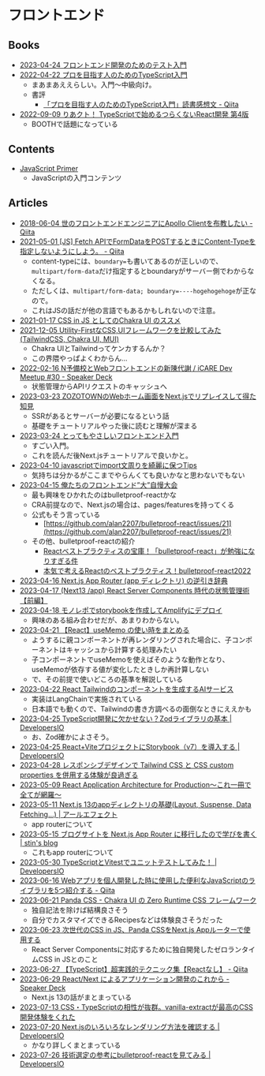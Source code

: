 # フロントエンド

## Books

- [2023-04-24 フロントエンド開発のためのテスト入門](https://www.amazon.co.jp/dp/B0BWR5GHMP/)
- [2022-04-22 プロを目指す人のためのTypeScript入門](https://gihyo.jp/book/2022/978-4-297-12747-3)
  - まあまあええらしい。入門～中級向け。
  - 書評
    - [「プロを目指す人のためのTypeScript入門」読書感想文 - Qiita](https://qiita.com/Yametaro/items/e3edba38d0fdc337e041)
- [2022-09-09 りあクト！ TypeScriptで始めるつらくないReact開発 第4版](https://klemiwary.com/blog/riakuto-4ed-release)
  - BOOTHで話題になっている

## Contents

- [JavaScript Primer](https://jsprimer.net/)
  - JavaScriptの入門コンテンツ

## Articles

- [2018-06-04 世のフロントエンドエンジニアにApollo Clientを布教したい - Qiita](https://qiita.com/seya/items/26c8a0dc549a10efcdf8)
- [2021-05-01 [JS] Fetch APIでFormDataをPOSTするときにContent-Typeを指定しないようにしよう。 - Qiita](https://qiita.com/YOCKOW/items/0b9635c62840998708f7)
  - content-typeには、`boundary=`も書いてあるのが正しいので、`multipart/form-data`だけ指定するとboundaryがサーバー側でわからなくなる。
  - ただしくは、`multipart/form-data; boundary=----hogehogehoge`が正なので。
  - これはJSの話だが他の言語でもあるかもしれないので注意。
- [2021-01-17 CSS in JS としてのChakra UI のススメ](https://zenn.dev/remon/articles/8d6f840a1d10e8)
- [2021-12-05 Utility-FirstなCSS,UIフレームワークを比較してみた(TailwindCSS, Chakra UI, MUI)](https://zenn.dev/kiyokiyoabc/articles/f688f2cee95f04)
  - Chakra UIとTailwindってケンカするんか？
  - この界隈やっぱよくわからん…
- [2022-02-16 N予備校とWebフロントエンドの新陳代謝 / iCARE Dev Meetup #30 - Speaker Deck](https://speakerdeck.com/berlysia/icare-dev-meetup-number-30)
  - 状態管理からAPIリクエストのキャッシュへ
- [2023-03-23 ZOZOTOWNのWebホーム画面をNext.jsでリプレイスして得た知見](https://techblog.zozo.com/entry/replacing-zozo-with-nextjs-knowledge)
  - SSRがあるとサーバーが必要になるという話
  - 基礎をチュートリアルやった後に読むと理解が深まる
- [2023-03-24 とってもやさしいフロントエンド入門](https://zenn.dev/sharefull_blog/articles/eeff318b5cecb4)
  - すごい入門。
  - これを読んだ後Next.jsチュートリアルで良いかと。
- [2023-04-10 javascriptでimport文周りを綺麗に保つTips](https://zenn.dev/dev_shun/articles/6210867c8a2528)
  - 気持ちは分かるがここまでやらんくても良いかなと思わないでもない
- [2023-04-15 俺たちのフロントエンド”大”自慢大会](https://dev.classmethod.jp/articles/20230414-findy-classmethod-frontend-event/)
  - 最も興味をひかれたのはbulletproof-reactかな
  - CRA前提なので、Next.jsの場合は、pages/featuresを持ってくる
  - 公式もそう言っている
    - [https://github.com/alan2207/bulletproof-react/issues/21](https://github.com/alan2207/bulletproof-react/issues/21)
  - その他、bulletproof-reactの紹介
    - [Reactベストプラクティスの宝庫！「bulletproof-react」が勉強になりすぎる件](https://zenn.dev/manalink_dev/articles/bulletproof-react-is-best-architecture)
    - [本気で考えるReactのベストプラクティス！bulletproof-react2022](https://zenn.dev/t_keshi/articles/bulletproof-react-2022)
- [2023-04-16 Next.js App Router (app ディレクトリ) の逆引き辞典](https://zenn.dev/yumemi_inc/articles/next-13-app-overview)
- [2023-04-17 (Next13 /app) React Server Components 時代の状態管理術【前編】](https://zenn.dev/rgbkids/articles/039333a5e74712)
- [2023-04-18 モノレポでstorybookを作成してAmplifyにデプロイ](https://dev.classmethod.jp/articles/storybook-amplify/)
  - 興味のある組み合わせだが、あまりわからない。
- [2023-04-21 【React】useMemo の使い時をまとめる](https://zenn.dev/chot/articles/react-when-to-use-memo)
  - ようするに親コンポーネントが再レンダリングされた場合に、子コンポーネントはキャッシュから計算する処理みたい
  - 子コンポーネントでuseMemoを使えばそのような動作となり、useMemoが依存する値が変化したときしか再計算しない
  - で、その前提で使いどころの基準を解説している
- [2023-04-22 React Tailwindのコンポーネントを生成するAIサービス](https://twitter.com/carlosknopel/status/1649450389190721537)
  - 実装はLangChainで実施されている
  - 日本語でも動くので、Tailwindの書き方調べるの面倒なときにええかも
- [2023-04-25 TypeScript開発に欠かせない？Zodライブラリの基本 | DevelopersIO](https://dev.classmethod.jp/articles/basic_usage_zod/)
  - お、Zod確かによさそう。
- [2023-04-25 React+ViteプロジェクトにStorybook（v7）を導入する | DevelopersIO](https://dev.classmethod.jp/articles/react-vite-storybook/)
- [2023-04-28 レスポンシブデザインで Tailwind CSS と CSS custom properties を併用する体験が良過ぎる](https://zenn.dev/amon/articles/9e8b7d220d2661)
- [2023-05-09 React Application Architecture for Production〜これ一冊で全てが網羅〜](https://zenn.dev/hrbrain/articles/437d0b7492ac47)
- [2023-05-11 Next.js 13のappディレクトリの基礎(Layout, Suspense, Data Fetching...) | アールエフェクト](https://reffect.co.jp/react/next-js-13-app/)
  - app routerについて
- [2023-05-15 ブログサイトを Next.js App Router に移行したので学びを書く | stin's blog](https://blog.stin.ink/articles/update-blog-site-with-next-app-router)
  - これもapp routerについて
- [2023-05-30 TypeScriptとVitestでユニットテストしてみた！ | DevelopersIO](https://dev.classmethod.jp/articles/ts-and-vitest-unittest/)
- [2023-06-16 Webアプリを個人開発した時に使用した便利なJavaScriptのライブラリを5つ紹介する - Qiita](https://qiita.com/hayaharu3220/items/1569d466db5f61fd5e8a)
- [2023-06-21 Panda CSS - Chakra UI の Zero Runtime CSS フレームワーク](https://zenn.dev/cybozu_frontend/articles/panda-is-coming)
  - 独自記法を除けば結構良さそう
  - 自分でカスタマイズできるRecipesなどは体験良さそうだった
- [2023-06-23 次世代のCSS in JS、Panda CSSをNext.js Appルーターで使用する](https://zenn.dev/a_da_chi/articles/725ba2cd4ce358)
  - React Server Componentsに対応するために独自開発したゼロランタイムCSS in JSとのこと
- [2023-06-27 【TypeScript】超実践的テクニック集【Reactなし】 - Qiita](https://qiita.com/ment_RE/items/9387b47dbef6433f6637)
- [2023-06-29 React/Next によるアプリケーション開発のこれから - Speaker Deck](https://speakerdeck.com/koba04/next-niyoruapurikesiyonkai-fa-nokorekara)
  - Next.js 13の話がまとまっている
- [2023-07-13 CSS・TypeScriptの相性が抜群。vanilla-extractが最高のCSS開発体験をくれた](https://zenn.dev/moneyforward/articles/vanilla-extract)
- [2023-07-20 Next.jsのいろいろなレンダリング方法を確認する | DevelopersIO](https://dev.classmethod.jp/articles/nextjs-rendering/)
  - かなり詳しくまとまっている
- [2023-07-26 技術選定の参考にbulletproof-reactを見てみる | DevelopersIO](https://dev.classmethod.jp/articles/bulletproof-react-library-selection/)
